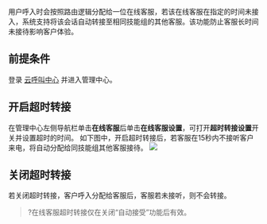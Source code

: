 用户呼入时会按照路由逻辑分配给一位在线客服，若该在线客服在指定的时间未接入，系统支持将该会话自动转接至相同技能组的其他客服。该功能防止客服长时间未接待影响客户体验。
## 前提条件
登录 [云呼叫中心](https://tccc.qcloud.com/login) 并进入管理中心。
## 开启超时转接
在管理中心左侧导航栏单击**在线客服**后单击**在线客服设置**，可打开**超时转接设置**开关并设置超时的时间。
如下图中，开启超时转接后，若客服在15秒内不接听客户来电，将自动分配给同技能组其他客服接待。
![](https://main.qcloudimg.com/raw/01ea23499caaa76a6ada1ae48a861737.png)

## 关闭超时转接
若关闭超时转接，客户呼入分配给客服后，客服若未接听，则不会转接。
>?在线客服超时转接仅在关闭“自动接受”功能后有效。


